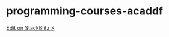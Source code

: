 # programming-courses-acaddf

[Edit on StackBlitz ⚡️](https://stackblitz.com/edit/programming-courses-acaddf)